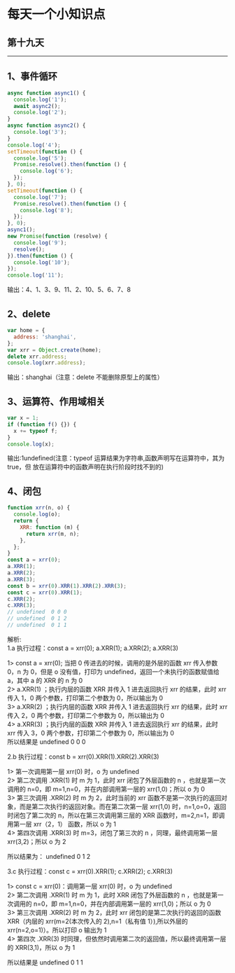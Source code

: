 # 每天一个小知识点

## 第十九天

---

## 1、事件循环

```js
async function async1() {
  console.log('1');
  await async2();
  console.log('2');
}
async function async2() {
  console.log('3');
}
console.log('4');
setTimeout(function () {
  console.log('5');
  Promise.resolve().then(function () {
    console.log('6');
  });
}, 0);
setTimeout(function () {
  console.log('7');
  Promise.resolve().then(function () {
    console.log('8');
  });
}, 0);
async1();
new Promise(function (resolve) {
  console.log('9');
  resolve();
}).then(function () {
  console.log('10');
});
console.log('11');
```

输出：4、1、3、9、11、2、10、5、6、7、8

## 2、delete

```js
var home = {
  address: 'shanghai',
};
var xrr = Object.create(home);
delete xrr.address;
console.log(xrr.address);
```

输出：shanghai（注意：delete 不能删除原型上的属性）

## 3、运算符、作用域相关

```js
var x = 1;
if (function f() {}) {
  x += typeof f;
}
console.log(x);
```

输出:1undefined(注意：typeof 运算结果为字符串,函数声明写在运算符中，其为 true，但 放在运算符中的函数声明在执行阶段时找不到的)

## 4、闭包

```js
function xrr(n, o) {
  console.log(o);
  return {
    XRR: function (m) {
      return xrr(m, n);
    },
  };
}
const a = xrr(0);
a.XRR(1);
a.XRR(2);
a.XRR(3);
const b = xrr(0).XRR(1).XRR(2).XRR(3);
const c = xrr(0).XRR(1);
c.XRR(2);
c.XRR(3);
// undefined  0 0 0
// undefined  0 1 2
// undefined  0 1 1
```

解析:  
1.a 执行过程：const a = xrr(0); a.XRR(1); a.XRR(2); a.XRR(3)

1> const a = xrr(0); 当把 0 传进去的时候，调用的是外层的函数 xrr 传入参数 0，n 为 0，但是 o 没有值，打印为 undefined，返回一个未执行的函数赋值给 a，其中 a 的 XRR 的 n 为 0  
2> a.XRR(1) ；执行内层的函数 XRR 并传入 1 进去返回执行 xrr 的结果，此时 xrr 传入 1，0 两个参数，打印第二个参数为 0，所以输出为 0  
3> a.XRR(2) ；执行内层的函数 XRR 并传入 1 进去返回执行 xrr 的结果，此时 xrr 传入 2，0 两个参数，打印第二个参数为 0，所以输出为 0  
4> a.XRR(3) ；执行内层的函数 XRR 并传入 1 进去返回执行 xrr 的结果，此时 xrr 传入 3，0 两个参数，打印第二个参数为 0，所以输出为 0  
所以结果是 undefined 0 0 0

2.b 执行过程：const b = xrr(0).XRR(1).XRR(2).XRR(3)

1> 第一次调用第一层 xrr(0) 时，o 为 undefined  
2> 第二次调用 .XRR(1) 时 m 为 1，此时 xrr 闭包了外层函数的 n ，也就是第一次调用的 n=0，即 m=1,n=0，并在内部调用第一层的 xrr(1,0)；所以 o 为 0  
3> 第三次调用 .XRR(2) 时 m 为 2，此时当前的 xrr 函数不是第一次执行的返回对象，而是第二次执行的返回对象。而在第二次第一层 xrr(1,0) 时，n=1,o=0，返回时闭包了第二次的 n，所以在第三次调用第三层的 XRR 函数时，m=2,n=1，即调用第一层 xrr（2，1） 函数，所以 o 为 1  
4> 第四次调用 .XRR(3) 时 m=3，闭包了第三次的 n ，同理，最终调用第一层 xrr(3,2)；所以 o 为 2

所以结果为： undefined 0 1 2

3.c 执行过程：const c = xrr(0).XRR(1); c.XRR(2); c.XRR(3)

1> const c = xrr(0)：调用第一层 xrr(0) 时，o 为 undefined  
2> 第二次调用 .XRR(1) 时 m 为 1，此时 XRR 闭包了外层函数的 n ，也就是第一次调用的 n=0，即 m=1,n=0，并在内部调用第一层的 xrr(1,0)；所以 o 为 0  
3> 第三次调用 .XRR(2) 时 m 为 2，此时 xrr 闭包的是第二次执行的返回的函数 XRR（内层的 xrr(m=2(本次传入的 2),n=1（私有值 1）),所以外层的 xrr(n=2,o=1)）。所以打印 o 输出为 1  
4> 第四次 .XRR(3) 时同理，但依然时调用第二次的返回值，所以最终调用第一层的 XRR(3,1)，所以 o 为 1

所以结果是 undefined 0 1 1
